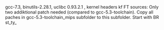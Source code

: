 gcc-7.3, binutils-2.28.1, uclibc 0.93.2.1 , kernel headers kf FT sources: 
Only two addiktional patch needed (compared to gcc-5.3-toolchain). Copy all paches in gcc-5.3-toolchain_mips subfolder to this subfolder. Start with 
BR
st_ty_
